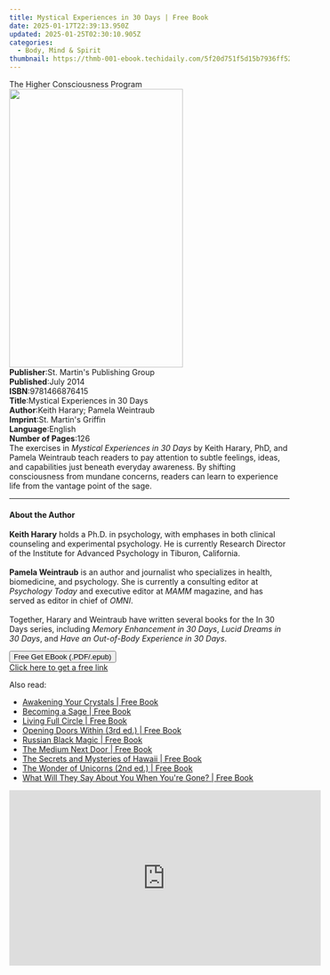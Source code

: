 ```yaml
---
title: Mystical Experiences in 30 Days | Free Book
date: 2025-01-17T22:39:13.950Z
updated: 2025-01-25T02:30:10.905Z
categories:
  - Body, Mind & Spirit
thumbnail: https://thmb-001-ebook.techidaily.com/5f20d751f5d15b7936ff5280ff80c0dc09a5b7cbe4cd22474d524f9f48abea38.jpg
---
```

<main id="book-container">
  <div class="flex flex-col">
    <div class="book-brief flex-1 py-6 px-4 sm:p-6 md:py-10 md:px-8">
      <!-- brief-->
      <div class="book-brief-main">The Higher Consciousness Program</div>
    </div>
    <div
      class="book-meta-info flex-1 grid gap-4 col-start-1 col-end-3 row-start-1 sm:mb-6 sm:grid-cols-4 lg:gap-6 lg:col-start-2 lg:row-end-6 lg:row-span-6 lg:mb-0"
    >
      <div
        class="book-meta-info-left place-content-center mt-4 p-4 text-sm leading-6 col-start-2 col-span-2 dark:text-slate-400"
      >
        <img
          class="w-full h-500 object-cover rounded-lg sm:h-255 sm:col-span-2 lg:col-span-full"
          src="https://img-001-ebook.techidaily.com/3b146ed015bce29a125fb9ca3d377d93421113e4b70dc0d45209b9887d3da235.jpg"
          alt=""
          width="312"
          height="500"
        />
      </div>
      <div
        class="book-meta-info-right mt-2 col-start-1 row-start-2 col-span-3 self-center"
      >
        <!-- meta data  -->
        <div class="flex flex-col px-4 md:px-8">
          <div class="flex-1">
            <strong>Publisher</strong>:<span class="px-2"
              >St. Martin&#39;s Publishing Group</span
            >
          </div>
          <div class="flex-1">
            <strong>Published</strong>:<span class="px-2">July 2014</span>
          </div>
          <div class="flex-1">
            <strong>ISBN</strong>:<span class="px-2">9781466876415</span>
          </div>
          <div class="flex-1">
            <strong>Title</strong>:<span class="px-2"
              >Mystical Experiences in 30 Days</span
            >
          </div>
          <div class="flex-1">
            <strong>Author</strong>:<span class="px-2"
              >Keith Harary; Pamela Weintraub</span
            >
          </div>
          <div class="flex-1">
            <strong>Imprint</strong>:<span class="px-2"
              >St. Martin&#39;s Griffin</span
            >
          </div>
          <div class="flex-1">
            <strong>Language</strong>:<span class="px-2">English</span>
          </div>
          <div class="flex-1">
            <strong>Number of Pages</strong>:<span class="px-2">126</span>
          </div>
        </div>
      </div>
    </div>
    <div class="book-description flex-1 py-6 px-4 sm:p-6 md:py-10 md:px-8">
      <div class="book-description-main">
        <div accordion-content="" id="description">
          The exercises in <i>Mystical Experiences in 30 Days</i> by Keith
          Harary, PhD, and Pamela Weintraub teach readers to pay attention to
          subtle feelings, ideas, and capabilities just beneath everyday
          awareness. By shifting consciousness from mundane concerns, readers
          can learn to experience life from the vantage point of the sage.
        </div>
      </div>
    </div>
    <div class="book-excerpts flex-1 py-6 px-4 sm:p-6 md:py-10 md:px-8">
      <!-- excerpts-->
      <div class="book-excerpts-main">
        <hr />
        <h4 class="placeholder placeholder-heading">
          <span>About the Author</span>
        </h4>
        <p></p>
        <p>
          <b>Keith Harary</b> holds a Ph.D. in psychology, with emphases in both
          clinical counseling and experimental psychology. He is currently
          Research Director of the Institute for Advanced Psychology in Tiburon,
          California.<br /><br /><b>Pamela Weintraub</b> is an author and
          journalist who specializes in health, biomedicine, and psychology. She
          is currently a consulting editor at <i>Psychology Today </i>and
          executive editor at <i>MAMM</i> magazine, and has served as editor in
          chief of <i>OMNI</i>.<br /><br />Together, Harary and Weintraub have
          written several books for the In 30 Days series, including
          <i>Memory Enhancement in 30 Days</i>, <i>Lucid Dreams in 30 Days</i>,
          and <i>Have an Out-of-Body Experience in 30 Days</i>.
        </p>
        <p></p>
      </div>
    </div>
    <div
      class="book-about-author flex-1 py-6 px-4 sm:p-6 md:py-10 md:px-8"
    ></div>
    <div class="book-free-get flex-1 py-6 px-4 sm:p-6 md:py-10 md:px-8">
      <button
        id="btn-free-get"
        class="bg-blue-500 hover:bg-blue-700 text-white font-bold py-2 px-4 rounded"
      >
        Free Get EBook (.PDF/.epub)
      </button>
      <div id="countdown-display" class="px-2 text-lg mt-2"></div>
      <a
        id="free-link"
        class="hidden bg-blue-500 hover:bg-blue-700 text-white font-bold py-2 px-4 rounded"
        href="https://www.ebooks.com/en-us/book/211452985/mystical-experiences-in-30-days/keith-harary/"
        target="_blank"
        >Click here to get a free link</a
      >
    </div>
    <script>
      let countdownTime = 0;
      let countdownInterval = null;
      document
        .getElementById('btn-free-get')
        .addEventListener('click', startCountdown);
      function startCountdown() {
        countdownTime = new Date().getTime() + 60000 * 3;
        countdownInterval = setInterval(updateCountdown, 1000);
        document.getElementById('btn-free-get').disabled = true;
        document
          .getElementById('btn-free-get')
          .classList.add('bg-gray-500', 'cursor-not-allowed');
      }
      function updateCountdown() {
        let currentTime = new Date().getTime();
        let timeLeft = countdownTime - currentTime;
        let secondsLeft = Math.floor(timeLeft / 1000);
        document.getElementById('countdown-display').innerHTML =
          `Remaining time: ${secondsLeft} seconds.`;
        if (secondsLeft <= 0) {
          clearInterval(countdownInterval);
          document.getElementById('btn-free-get').classList.add('hidden');
          document.getElementById('free-link').classList.remove('hidden');
          document.getElementById('countdown-display').innerHTML = '';
        }
      }
    </script>
  </div>
</main>

<ins class="adsbygoogle"
      style="display:block"
      data-ad-client="ca-pub-7571918770474297"
      data-ad-slot="8358498916"
      data-ad-format="auto"
      data-full-width-responsive="true"></ins>
    

<span class="atpl-alsoreadstyle">Also read:</span>
<div><ul>
<li><a href="https://novels-ebooks.techidaily.com/209649436-9781620559734-awakening-your-crystals/"><u>Awakening Your Crystals | Free Book</u></a></li>
<li><a href="https://novels-ebooks.techidaily.com/209650576-9780757319051-becoming-a-sage/"><u>Becoming a Sage | Free Book</u></a></li>
<li><a href="https://novels-ebooks.techidaily.com/209649455-9781982132972-living-full-circle/"><u>Living Full Circle | Free Book</u></a></li>
<li><a href="https://novels-ebooks.techidaily.com/209649432-9781620558645-opening-doors-within-3rd-ed/"><u>Opening Doors Within (3rd ed.) | Free Book</u></a></li>
<li><a href="https://novels-ebooks.techidaily.com/209649431-9781620558881-russian-black-magic/"><u>Russian Black Magic | Free Book</u></a></li>
<li><a href="https://novels-ebooks.techidaily.com/209649841-9780757391873-the-medium-next-door/"><u>The Medium Next Door | Free Book</u></a></li>
<li><a href="https://novels-ebooks.techidaily.com/209650525-9780757397448-the-secrets-and-mysteries-of-hawaii/"><u>The Secrets and Mysteries of Hawaii | Free Book</u></a></li>
<li><a href="https://novels-ebooks.techidaily.com/209649440-9781620559840-the-wonder-of-unicorns-2nd-ed/"><u>The Wonder of Unicorns (2nd ed.) | Free Book</u></a></li>
<li><a href="https://novels-ebooks.techidaily.com/209649797-9780757319525-what-will-they-say-about-you-when-youre-gone/"><u>What Will They Say About You When You're Gone? | Free Book</u></a></li>
</ul></div>

<!-- affiliate ads begin -->
<iframe width="560" height="315" src="https://www.youtube.com/embed/S3Th6oa_isA?si=TTQ013BB9beUM4x6" title="YouTube video player" frameborder="0" allow="accelerometer; autoplay; clipboard-write; encrypted-media; gyroscope; picture-in-picture; web-share" referrerpolicy="strict-origin-when-cross-origin" allowfullscreen></iframe>
<!-- affiliate ads end -->

